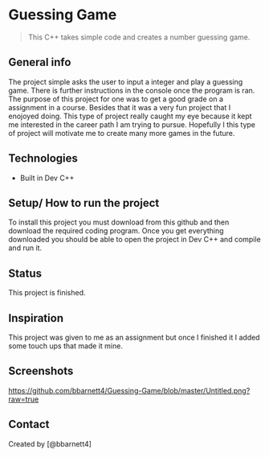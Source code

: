 # Guessing Game
> This C++ takes simple code and creates a number guessing game. 

## General info
The project simple asks the user to input a integer and play a guessing game. There is further instructions in the console once the program is ran. The purpose of this project for one was to get a good grade on a assignment in a course.  Besides that it was a very fun project that I enojoyed doing.  This type of project really caught my eye because it kept me interested in the career path I am trying to pursue.  Hopefully I this type of project will motivate me to create many more games in the future.

## Technologies
* Built in Dev C++

## Setup/ How to run the project
To install this project you must download from this github and then download the required coding program. Once you get everything downloaded you should be able to open the project in Dev C++ and compile and run it.

## Status
This project is finished.

## Inspiration
This project was given to me as an assignment but once I finished it I added some touch ups that made it mine. 

## Screenshots
https://github.com/bbarnett4/Guessing-Game/blob/master/Untitled.png?raw=true
        
      
## Contact
Created by [@bbarnett4]
